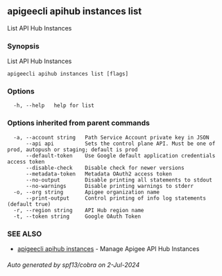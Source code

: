 ## apigeecli apihub instances list

List API Hub Instances

### Synopsis

List API Hub Instances

```
apigeecli apihub instances list [flags]
```

### Options

```
  -h, --help   help for list
```

### Options inherited from parent commands

```
  -a, --account string   Path Service Account private key in JSON
      --api api          Sets the control plane API. Must be one of prod, autopush or staging; default is prod
      --default-token    Use Google default application credentials access token
      --disable-check    Disable check for newer versions
      --metadata-token   Metadata OAuth2 access token
      --no-output        Disable printing all statements to stdout
      --no-warnings      Disable printing warnings to stderr
  -o, --org string       Apigee organization name
      --print-output     Control printing of info log statements (default true)
  -r, --region string    API Hub region name
  -t, --token string     Google OAuth Token
```

### SEE ALSO

* [apigeecli apihub instances](apigeecli_apihub_instances.md)	 - Manage Apigee API Hub Instances

###### Auto generated by spf13/cobra on 2-Jul-2024
